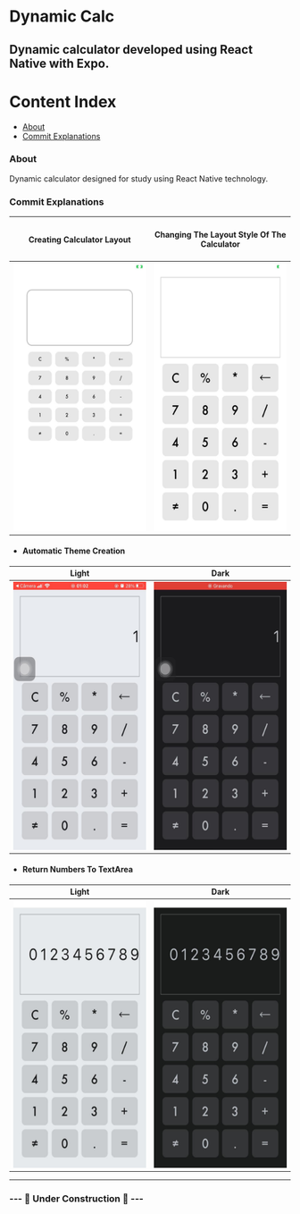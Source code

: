 # Dynamic Calc

##   Dynamic calculator developed using React Native with Expo.

Content Index
=================
- [About](#about)
- [Commit Explanations](#commit-explanations)

### <a name="about"></a> About
  Dynamic calculator designed for study using React Native technology.

### <a name="commit-explanations"></a> Commit Explanations

<table>
  <thead>
    <tr>
      <th>
        <h4> Creating Calculator Layout </h4>
      </th>
      <th>
        <h4> Changing The Layout Style Of The Calculator </h4>
      </th>
    </tr>
  </thead>

  <tbody>
    <tr>
      <td>
        <img src="./assets/images/create_layout.jpeg" width="350px" height="480px"/>
      </td>
      <td>
        <img src="./assets/images/addition_styled_button.jpeg" width="350px" height="480px"/>
      </td>
    </tr>
  </tbody>
</table>

- #### Automatic Theme Creation

<table>
  <thead>
    <tr>
      <th> Light </th>
      <th> Dark </th>
    </tr>
  </thead>
  <tr>
    <td>
      <img src="./assets/images/light_theme.jpeg" width="350px" height="480px"/>
    </td>
    <td>
      <img src="./assets/images/dark_theme.jpeg" width="350px" height="480px"/>
    </td>
  <tr>
</table>

- #### Return Numbers To TextArea

<table>
  <thead>
    <tr>
      <th> Light </th>
      <th> Dark </th>
    </tr>
  </thead>
  <tr>
    <td>
      <img src="./assets/images/return_numbers_to_textarea_light.jpeg" width="350px" height="480px"/>
    </td>
    <td>
      <img src="./assets/images/return_numbers_to_textarea_dark.jpeg" width="350px" height="480px"/>
    </td>
  <tr>
</table>

---

### --- :construction: Under Construction :construction: ---

